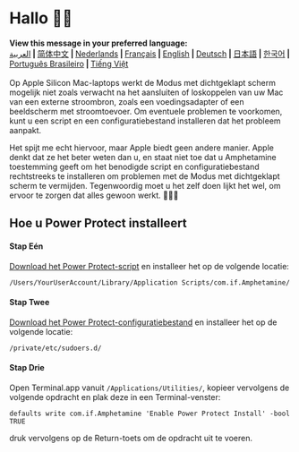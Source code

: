 # Hallo 👋🏼
<b>View this message in your preferred language:</b><br><a href="https://x74353.github.io/Amphetamine-Power-Protect/Localized/PowerProtectInstall_Arabic.html">العربية</a><b> | </b><a href="https://x74353.github.io/Amphetamine-Power-Protect/Localized/PowerProtectInstall_ChineseSimplified.html">简体中文<a><b> | </b><a href="https://x74353.github.io/Amphetamine-Power-Protect/Localized/PowerProtectInstall_Dutch.html">Nederlands</a><b> | </b><a href="https://x74353.github.io/Amphetamine-Power-Protect/Localized/PowerProtectInstall_French.html">Français</a><b> | </b><a href="https://x74353.github.io/Amphetamine-Power-Protect/">English</a><b> | </b><a href="https://x74353.github.io/Amphetamine-Power-Protect/Localized/PowerProtectInstall_German.html">Deutsch</a><b> | </b><a href="https://x74353.github.io/Amphetamine-Power-Protect/Localized/PowerProtectInstall_Japanese.html">日本語</a><b> | </b><a href="https://x74353.github.io/Amphetamine-Power-Protect/Localized/PowerProtectInstall_Korean.html">한국어</a><b> | </b><a href="https://x74353.github.io/Amphetamine-Power-Protect/Localized/PowerProtectInstall_Portuguese.html">Português Brasileiro</a><b> | </b><a href="https://x74353.github.io/Amphetamine-Power-Protect/Localized/PowerProtectInstall_Vietnamese.html">Tiếng Việt</a>
<br><br>
Op Apple Silicon Mac-laptops werkt de Modus met dichtgeklapt scherm mogelijk niet zoals verwacht na het aansluiten of loskoppelen van uw Mac van een externe stroombron, zoals een voedingsadapter of een beeldscherm met stroomtoevoer. Om eventuele problemen te voorkomen, kunt u een script en een configuratiebestand installeren dat het probleem aanpakt.

Het spijt me echt hiervoor, maar Apple biedt geen andere manier. Apple denkt dat ze het beter weten dan u, en staat niet toe dat u Amphetamine toestemming geeft om het benodigde script en configuratiebestand rechtstreeks te installeren om problemen met de Modus met dichtgeklapt scherm te vermijden. Tegenwoordig moet u het zelf doen lijkt het wel, om ervoor te zorgen dat alles gewoon werkt. 🔨💪🏼

## Hoe u Power Protect installeert

<h4>Stap Eén</h4>
<a href="https://raw.githubusercontent.com/x74353/Amphetamine/master/Files/PowerProtect_Script.zip">Download het Power Protect-script</a> en installeer het op de volgende locatie:<br>

```
/Users/YourUserAccount/Library/Application Scripts/com.if.Amphetamine/
```

<h4>Stap Twee</h4>

<a href="https://raw.githubusercontent.com/x74353/Amphetamine/master/Files/PowerProtect_Configuration.zip">Download het Power Protect-configuratiebestand</a> en installeer het op de volgende locatie:

```
/private/etc/sudoers.d/
```

<h4>Stap Drie</h4>

Open Terminal.app vanuit ```/Applications/Utilities/```, kopieer vervolgens de volgende opdracht en plak deze in een Terminal-venster:

```
defaults write com.if.Amphetamine 'Enable Power Protect Install' -bool TRUE
```

druk vervolgens op de Return-toets om de opdracht uit te voeren.


